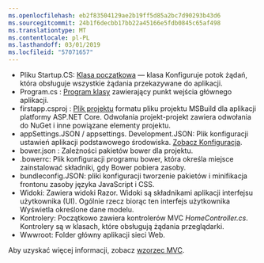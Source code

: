 ```yaml
---
ms.openlocfilehash: eb2f83504129ae2b19ff5d85a2bc7d90293b43d6
ms.sourcegitcommit: 24b1f6decbb17bb22a45166e5fdb0845c65af498
ms.translationtype: MT
ms.contentlocale: pl-PL
ms.lasthandoff: 03/01/2019
ms.locfileid: "57071657"
---
```

* Pliku Startup.CS: [Klasa początkowa](xref:fundamentals/startup) — klasa Konfiguruje potok żądań, która obsługuje wszystkie żądania przekazywane do aplikacji.
* Program.cs : [Program klasy](xref:fundamentals/index) zawierający punkt wejścia głównego aplikacji.
* firstapp.csproj : [Plik projektu](/dotnet/articles/core/preview3/tools/csproj) formatu pliku projektu MSBuild dla aplikacji platformy ASP.NET Core. Odwołania projekt-projekt zawiera odwołania do NuGet i inne powiązane elementy projektu.
* appSettings.JSON / appsettings. Development.JSON: Plik konfiguracji ustawień aplikacji podstawowego środowiska. [Zobacz Konfiguracja](xref:fundamentals/configuration/index).
* bower.json : Zależności pakietów bower dla projektu.
* .bowerrc: Plik konfiguracji programu bower, która określa miejsce zainstalować składniki, gdy Bower pobiera zasoby.
* bundleconfig.JSON: pliki konfiguracji tworzenie pakietów i minifikacja frontonu zasoby języka JavaScript i CSS.
* Widoki: Zawiera widoki Razor. Widoki są składnikami aplikacji interfejsu użytkownika (UI). Ogólnie rzecz biorąc ten interfejs użytkownika Wyświetla określone dane modelu.
* Kontrolery: Początkowo zawiera kontrolerów MVC *HomeController.cs*. Kontrolery są w klasach, które obsługują żądania przeglądarki.
* Wwwroot: Folder główny aplikacji sieci Web.

Aby uzyskać więcej informacji, zobacz [wzorzec MVC](xref:mvc/overview).
